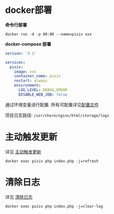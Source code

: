 # docker部署

**命令行部署**

```shell
docker run -d -p 80:80 --name=pixiv xxx
```

**docker-compose 部署**

```yaml
version: '3.1'

services:
  pixiv:
    image: xxx
    container_name: pixiv
    restart: always
    environment:
      LOG_LEVEL: DEBUG,ERROR
      DISABLE_WEB_JOB: false
```

通过环境变量进行配置. 所有可配置详见[配置文件](../config.docker.php)

项目日志路径: `/usr/share/nginx/html/storage/logs`
 

# 主动触发更新

详见 [主动触发更新](./deploy.md)

```shell
docker exec pixiv php index.php -j=refresh
```

# 清除日志

详见 [清除日志](./deploy.md)

```shell
docker exec pixiv php index.php -j=clear-log
```
